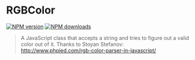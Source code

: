 # RGBColor

[![NPM version](https://img.shields.io/npm/v/rgb-color.svg?style=flat-square)](https://www.npmjs.com/package/rgb-color)
[![NPM downloads](http://img.shields.io/npm/dm/rgb-color.svg?style=flat-square)](https://www.npmjs.com/package/rgb-color)

> A JavaScript class that accepts a string and tries to figure out a valid color out of it. Thanks to Stoyan Stefanov: http://www.phpied.com/rgb-color-parser-in-javascript/

